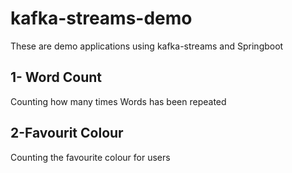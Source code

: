 # kafka-streams-demo
These are demo applications using kafka-streams and Springboot
## 1- Word Count
Counting how many times Words has been repeated
## 2-Favourit Colour
Counting the favourite colour for users
